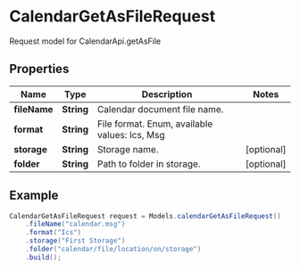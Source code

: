 # CalendarGetAsFileRequest

Request model for CalendarApi.getAsFile

## Properties

Name | Type | Description | Notes
---- | ---- | ----------- | -----
**fileName** | **String**| Calendar document file name. |
**format** | **String**| File format. Enum, available values: Ics, Msg |
**storage** | **String**| Storage name. | [optional]
**folder** | **String**| Path to folder in storage. | [optional]

## Example
```java
CalendarGetAsFileRequest request = Models.calendarGetAsFileRequest()
    .fileName("calendar.msg")
    .format("Ics")
    .storage("First Storage")
    .folder("calendar/file/location/on/storage")
    .build();
```


